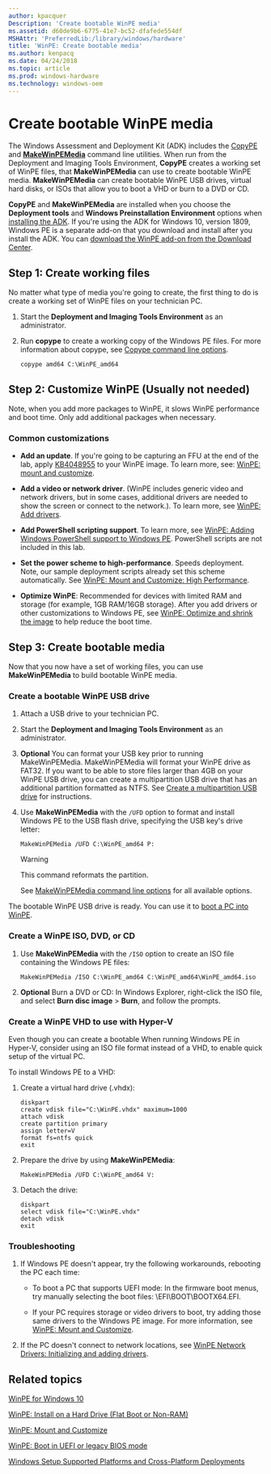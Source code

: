 ```yaml
---
author: kpacquer
Description: 'Create bootable WinPE media'
ms.assetid: d60de9b6-6775-41e7-bc52-dfafede554df
MSHAttr: 'PreferredLib:/library/windows/hardware'
title: 'WinPE: Create bootable media'
ms.author: kenpacq
ms.date: 04/24/2018
ms.topic: article
ms.prod: windows-hardware
ms.technology: windows-oem
---
```


# Create bootable WinPE media

The Windows Assessment and Deployment Kit (ADK) includes the [CopyPE](copype-command-line-options.md) and [**MakeWinPEMedia**](makewinpemedia-command-line-options.md) command line utilities. When run from the Deployment and Imaging Tools Environment, **CopyPE** creates a working set of WinPE files, that **MakeWinPEMedia** can use to create bootable WinPE media. **MakeWinPEMedia** can create bootable WinPE USB drives, virtual hard disks, or ISOs that allow you to boot a VHD or burn to a DVD or CD.

**CopyPE** and **MakeWinPEMedia** are installed when you choose the **Deployment tools** and **Windows Preinstallation Environment** options when [installing the ADK](https://docs.microsoft.com/en-us/windows-hardware/get-started/adk-install). If you're using the ADK for Windows 10, version 1809, Windows PE is a separate add-on that you download and install after you install the ADK. You can [download the WinPE add-on from the Download Center](https://go.microsoft.com/fwlink/?linkid=2022233).

## Step 1: Create working files

No matter what type of media you're going to create, the first thing to do is create a working set of WinPE files on your technician PC.

1. Start the **Deployment and Imaging Tools Environment** as an administrator.

2. Run **copype** to create a working copy of the Windows PE files. For more information about copype, see [Copype command line options](copype-command-line-options.md).

    ```
    copype amd64 C:\WinPE_amd64
    ```

## Step 2: Customize WinPE (Usually not needed)

Note, when you add more packages to WinPE, it slows WinPE performance and boot time. Only add additional packages when necessary.  

### Common customizations

* **Add an update**. If you're going to be capturing an FFU at the end of the lab, apply [KB4048955](https://www.catalog.update.microsoft.com/search.aspx?q=4048955) to your WinPE image. To learn more, see: [WinPE: mount and customize](winpe-mount-and-customize.md).

* **Add a video or network driver**. (WinPE includes generic video and network drivers, but in some cases, additional drivers are needed to show the screen or connect to the network.). To learn more, see [WinPE: Add drivers](winpe-add-drivers.md).

* **Add PowerShell scripting support**. To learn more, see [WinPE: Adding Windows PowerShell support to Windows PE](winpe-adding-powershell-support-to-windows-pe.md). PowerShell scripts are not included in this lab.

* **Set the power scheme to high-performance**. Speeds deployment. Note, our sample deployment scripts already set this scheme automatically. See  [WinPE: Mount and Customize: High Performance](winpe-mount-and-customize.md#highperformance).

* **Optimize WinPE**: Recommended for devices with limited RAM and storage (for example, 1GB RAM/16GB storage). After you add drivers or other customizations to Windows PE, see [WinPE: Optimize and shrink the image](winpe-optimize.md) to help reduce the boot time.

## Step 3: Create bootable media

Now that you now have a set of working files, you can use **MakeWinPEMedia** to build bootable WinPE media.

### Create a bootable WinPE USB drive

1. Attach a USB drive to your technician PC.

2. Start the **Deployment and Imaging Tools Environment** as an administrator.

3. **Optional** 
    You can format your USB key prior to running MakeWinPEMedia. MakeWinPEMedia will format your WinPE drive as FAT32. If you want to be able to store files larger than 4GB on your WinPE USB drive, you can create a multipartition USB drive that has an additional partition formatted as NTFS. See [Create a multipartition USB drive](winpe--use-a-single-usb-key-for-winpe-and-a-wim-file---wim.md#span-idcreateamultiplepartitionusbdrivespanoption-1-create-a-multiple-partition-usb-drive) for instructions.

4. Use **MakeWinPEMedia** with the `/UFD` option to format and install Windows PE to the USB flash drive, specifying the USB key's drive letter:

    ```
    MakeWinPEMedia /UFD C:\WinPE_amd64 P:
    ```

    > [!Warning]
    > This command reformats the partition.

    See [MakeWinPEMedia command line options](makewinpemedia-command-line-options.md) for all available options.

The bootable WinPE USB drive is ready. You can use it to [boot a PC into WinPE](boot-to-uefi-mode-or-legacy-bios-mode.md).

### Create a WinPE ISO, DVD, or CD

1. Use **MakeWinPEMedia** with the `/ISO` option to create an ISO file containing the Windows PE files:

    ```
    MakeWinPEMedia /ISO C:\WinPE_amd64 C:\WinPE_amd64\WinPE_amd64.iso
    ```

2. **Optional** Burn a DVD or CD: In Windows Explorer, right-click the ISO file, and select **Burn disc image** > **Burn**, and follow the prompts.

### Create a WinPE VHD to use with Hyper-V

Even though you can create a bootable When running Windows PE in Hyper-V, consider using an ISO file format instead of a VHD, to enable quick setup of the virtual PC. 

To install Windows PE to a VHD:

1. Create a virtual hard drive (.vhdx):

    ```
    diskpart
    create vdisk file="C:\WinPE.vhdx" maximum=1000
    attach vdisk
    create partition primary
    assign letter=V
    format fs=ntfs quick
    exit
    ```
2. Prepare the drive by using **MakeWinPEMedia**:

    ```
    MakeWinPEMedia /UFD C:\WinPE_amd64 V:
    ```

3. Detach the drive:

    ```
    diskpart
    select vdisk file="C:\WinPE.vhdx"
    detach vdisk
    exit
    ```


### Troubleshooting

1.  If Windows PE doesn't appear, try the following workarounds, rebooting the PC each time:

    -   To boot a PC that supports UEFI mode: In the firmware boot menus, try manually selecting the boot files: \\EFI\\BOOT\\BOOTX64.EFI.

    -   If your PC requires storage or video drivers to boot, try adding those same drivers to the Windows PE image. For more information, see [WinPE: Mount and Customize](winpe-mount-and-customize.md).

2.  If the PC doesn't connect to network locations, see [WinPE Network Drivers: Initializing and adding drivers](winpe-network-drivers-initializing-and-adding-drivers.md).

## <span id="related_topics"></span>Related topics


[WinPE for Windows 10](winpe-intro.md)

[WinPE: Install on a Hard Drive (Flat Boot or Non-RAM)](winpe-install-on-a-hard-drive--flat-boot-or-non-ram.md)

[WinPE: Mount and Customize](winpe-mount-and-customize.md)

[WinPE: Boot in UEFI or legacy BIOS mode](winpe-boot-in-uefi-or-legacy-bios-mode.md)

[Windows Setup Supported Platforms and Cross-Platform Deployments](windows-setup-supported-platforms-and-cross-platform-deployments.md)

 

 






